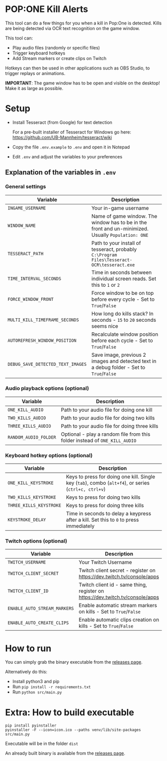 # POP:ONE Kill Alerts

This tool can do a few things for you when a kill in Pop:One is detected. Kills are being detected via OCR text recognition on the game window.

This tool can:

* Play audio files (randomly or specific files)
* Trigger keyboard hotkeys
* Add Stream markers or create clips on Twitch

Hotkeys can then be used in other applications such as OBS Studio, to trigger replays or animations.

**IMPORTANT**: The game window has to be open and visible on the desktop! Make it as large as possible.

# Setup

* Install Tesseract (from Google) for text detection

    For a pre-built installer of Tesseract for Windows go here:
    https://github.com/UB-Mannheim/tesseract/wiki
  
* Copy the file `.env.example` to `.env` and open it in Notepad
* Edit `.env` and adjust the variables to your preferences

## Explanation of the variables in `.env`

### General settings
| Variable                       | Description                                                                                          |
|--------------------------------|------------------------------------------------------------------------------------------------------|
| `INGAME_USERNAME`              | Your in-game username                                                                                |
| `WINDOW_NAME`                  | Name of game window. The window has to be in the front and un-minimized. Usually `Population: ONE`   |
| `TESSERACT_PATH`               | Path to your install of tesseract, probably `C:\Program Files\Tesseract-OCR\tesseract.exe`           |
| `TIME_INTERVAL_SECONDS`        | Time in seconds between individual screen reads. Set this to `1` or `2`                              |
| `FORCE_WINDOW_FRONT`           | Force window to be on top before every cycle - Set to `True`/`False`                                 |
| `MULTI_KILL_TIMEFRAME_SECONDS` | How long do kills stack? In seconds - `15` to `20` seconds seems nice                                |
| `AUTOREFRESH_WINDOW_POSITION`  | Recalculate window position before each cycle - Set to `True`/`False`                                |
| `DEBUG_SAVE_DETECTED_TEXT_IMAGES`| Save image, previous 2 images and detected text in a debug folder - Set to `True`/`False`          |

### Audio playback options (optional)
| Variable                       | Description                                                                                          |
|--------------------------------|------------------------------------------------------------------------------------------------------|
| `ONE_KILL_AUDIO`               | Path to your audio file for doing one kill                                                           |
| `TWO_KILLS_AUDIO`              | Path to your audio file for doing two kills                                                          |
| `THREE_KILLS_AUDIO`            | Path to your audio file for doing three kills                                                        |
| `RANDOM_AUDIO_FOLDER`          | Optional - play a random file from this folder instead of `ONE_KILL_AUDIO`                           |

### Keyboard hotkey options (optional)
| Variable                       | Description                                                                                          |
|--------------------------------|------------------------------------------------------------------------------------------------------|
| `ONE_KILL_KEYSTROKE`           | Keys to press for doing one kill. Single key (`tab`), combo (`alt+f4`), or series (`ctrl+c, ctrl+v`) |
| `TWO_KILLS_KEYSTROKE`          | Keys to press for doing two kills                                                                    |
| `THREE_KILLS_KEYSTROKE`        | Keys to press for doing three kills                                                                  |
| `KEYSTROKE_DELAY`              | Time in seconds to delay a keypress after a kill. Set this to `0` to press immediately               |

### Twitch options (optional)
| Variable                       | Description                                                                                          |
|--------------------------------|------------------------------------------------------------------------------------------------------|
| `TWITCH_USERNAME`              | Your Twitch Username                                                                                 |
| `TWITCH_CLIENT_SECRET`         | Twitch client secret - register on https://dev.twitch.tv/console/apps                                 |
| `TWITCH_CLIENT_ID`             | Twitch client id - same thing, register on https://dev.twitch.tv/console/apps                        |
| `ENABLE_AUTO_STREAM_MARKERS`   | Enable automatic stream markers on kills - Set to `True`/`False`                                     |
| `ENABLE_AUTO_CREATE_CLIPS`     | Enable automatic clips creation on kills - Set to `True`/`False`                                     |

# How to run
You can simply grab the binary executable from the [releases page](https://github.com/lacksfish/popOne-kill-alerts/releases).

Alternatively do this:

* Install python3 and pip
* Run `pip install -r requirements.txt`
* Run `python src/main.py`

# Extra: How to build executable
    pip install pyinstaller
    pyinstaller -F --icon=icon.ico --paths venv/lib/site-packages src/main.py

Executable will be in the folder `dist`

An already built binary is available from the [releases page](https://github.com/lacksfish/popOne-kill-alerts/releases).

